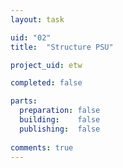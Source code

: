 ```yaml
---
layout: task

uid: "02"
title:  "Structure PSU"

project_uid: etw

completed: false

parts:
  preparation: false
  building:    false
  publishing:  false
  
comments: true
---
```

